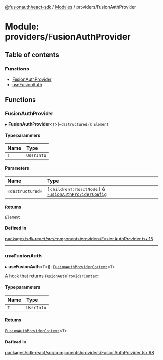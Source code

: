 [@fusionauth/react-sdk](../README.md) / [Modules](../modules.md) / providers/FusionAuthProvider

# Module: providers/FusionAuthProvider

## Table of contents

### Functions

- [FusionAuthProvider](providers_FusionAuthProvider.md#fusionauthprovider)
- [useFusionAuth](providers_FusionAuthProvider.md#usefusionauth)

## Functions

### FusionAuthProvider

▸ **FusionAuthProvider**\<`T`\>(`«destructured»`): `Element`

#### Type parameters

| Name | Type       |
| :--- | :--------- |
| `T`  | `UserInfo` |

#### Parameters

| Name             | Type                                                                                                                                       |
| :--------------- | :----------------------------------------------------------------------------------------------------------------------------------------- |
| `«destructured»` | \{ `children?`: `ReactNode` } & [`FusionAuthProviderConfig`](../interfaces/providers_FusionAuthProviderConfig.FusionAuthProviderConfig.md) |

#### Returns

`Element`

#### Defined in

[packages/sdk-react/src/components/providers/FusionAuthProvider.tsx:15](https://github.com/FusionAuth/fusionauth-javascript-sdk/blob/ce690f3d040e390c8fcdaa133e0c4df7f0050404/packages/sdk-react/src/components/providers/FusionAuthProvider.tsx#L15)

---

### useFusionAuth

▸ **useFusionAuth**\<`T`\>(): [`FusionAuthProviderContext`](../interfaces/providers_FusionAuthProviderContext.FusionAuthProviderContext.md)\<`T`\>

A hook that returns `FusionAuthProviderContext`

#### Type parameters

| Name | Type       |
| :--- | :--------- |
| `T`  | `UserInfo` |

#### Returns

[`FusionAuthProviderContext`](../interfaces/providers_FusionAuthProviderContext.FusionAuthProviderContext.md)\<`T`\>

#### Defined in

[packages/sdk-react/src/components/providers/FusionAuthProvider.tsx:68](https://github.com/FusionAuth/fusionauth-javascript-sdk/blob/ce690f3d040e390c8fcdaa133e0c4df7f0050404/packages/sdk-react/src/components/providers/FusionAuthProvider.tsx#L68)
